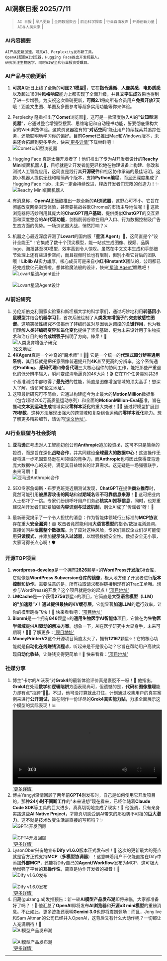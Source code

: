 ## AI洞察日报 2025/7/11

>  `AI 日报` | `早八更新` | `全网数据聚合` | `前沿科学探索` | `行业自由发声` | `开源创新力量` | `AI与人类未来` | 


### **AI内容摘要**

```
AI产品更新加速，可灵AI、Perplexity发布新工具。
OpenAI酝酿AI浏览器，Hugging Face推出开发机器人。
研究关注生物医学，同时AI安全和行业投资受瞩目。
```



### **AI产品与功能更新**
1.  **可灵AI**近日上线了全新的**可图2.1模型**🎉，它在**指令遵循**、**人像美感**、**电影质感**以及超过180种**风格响应**能力上都实现了全面升级，并且**文字生成**效果也得到了进一步增强。为庆祝这次重磅更新，**可图2.1**将向所有会员用户**免费开放7天**哦！涵盖文生图、单图及多图参考等超多实用功能等你来体验。
2.  Perplexity 隆重推出了**Comet**浏览器🚀，这可是一款深度融入AI的"**认知型浏览器**”，它通过整合增强型搜索、思维笔记和自动秘书功能，誓要彻底重构大家的Web浏览体验。这款浏览器独有的"**对话空间**”能让用户持续探索并追踪任务，还能聪明地学习你的偏好。目前**Comet**已推出Mac和Windows版本，未来还会拓展到更多平台，快来['更多详情'](https://comet.perplexity.ai/)下载尝鲜吧！
    <br/> ![Comet认知型浏览器](https://cdn.jsdmirror.com/gh/justlovemaki/imagehub@main/images/2025/07/news_01k022knb7f9mbh41ha5t5rz6e.avif) <br/>
3.  Hugging Face 真是太懂开发者了！他们推出了专为AI开发者设计的**Reachy Mini**桌面机器人🤖，目标就是让开发者能更轻松地在物理设备上构建、修改和测试人工智能应用，这简直是践行其**开源硬件**和社区协作承诺的最佳证明。这款小机器人提供无线和精简两个版本，支持**Python编程**，而且还深度集成了Hugging Face Hub，未来一定会持续改进，释放开发者们无限的创造力！✨
    <br/> ![Reachy Mini桌面机器人](https://cdn.jsdmirror.com/gh/justlovemaki/imagehub@main/images/2025/07/news_01k022kpvze1c9ftnbd16tqg0a.avif) <br/>
4.  有消息称，**OpenAI**正酝酿推出一款全新的**AI浏览器**，这野心可不小，它旨在彻底改变网络浏览体验，甚至要挑战谷歌Chrome的市场主导地位呢！💪 这款浏览器将巧妙利用其庞大的**ChatGPT用户基础**，提供类似**ChatGPT**的交互界面和深度整合的**AI代理功能**，剑指削弱谷歌在用户入口、行为数据控制及广告生态方面的优势。一场浏览器大战，悄然打响？⚔️

5.  机器之心最近深度评测了**Lovart**的国内版「**星流 Agent**」🎨，这简直是个"设计全能王”！它集成了数十个顶尖模型，能一站式生成图像、视频、品牌logo、海报甚至3D模型，效率高到令人惊叹。虽然在中文文本生成和手部细节处理上还有些进步空间，而且视频时长也有限制，但别小看它背后的团队哦！**Liblib AI**实力雄厚，核心成员可是来自**小红书InstantX**团队的，公司都已经完成数亿元融资啦。想体验魔法般的设计，快来['星流 Agent'](https://www.xingliu.art/)瞧瞧吧！
    <br/> ![Lovart星流Agent设计](https://cdn.jsdmirror.com/gh/justlovemaki/imagehub@main/images/2025/07/news_01k022kr4jfctv10c6ejjzqweh.avif) <br/>
    <br/> ![Lovart星流Agent设计](https://cdn.jsdmirror.com/gh/justlovemaki/imagehub@main/images/2025/07/news_01k022ksr9fgnshdf2bp24xxvp.avif) <br/>

### **AI前沿研究**
1.  劳伦斯伯克利国家实验室和斯坦福大学的科学家们，通过巧妙地利用**转基因小鼠模型**并结合**机器学习**🔬，首次系统绘制了**人类发育增强子**的**突变敏感性图谱**。这项突破性研究不仅揭示了非编码区对基因表达调控的**关键作用**，也为我们理解**人类非编码变异**和**进化变化**提供了坚实基础，更为未来设计用于生物技术和治疗目的的**合成增强子**指明了方向。棒呆！👏
    <br/> ![人类发育增强子研究](https://cdn.jsdmirror.com/gh/justlovemaki/imagehub@main/images/2025/07/news_01k022kv8ve3xs6jzncvn13wvv.avif) <br/> ['论文地址'](https://www.nature.com/articles/s41586-025-09182-w)
2.  **4KAgent**真是一个神奇的"魔术师”！🧙‍♂️ 它是一个统一的**代理式超分辨率通用系统**，其目标就是把任意图像普遍提升到**4K**甚至更高的分辨率。这个系统通过**Profiling**、**感知代理**和**修复代理**三大核心组件的协同工作，能把那些严重退化的低分辨率输入，瞬间变成清晰逼真的4K大片！🎬 它在11个任务类别共26个基准测试中都取得了**最先进**的性能，简直是图像增强领域的顶尖高手！想深入了解，请访问['论文地址'](https://arxiv.org/abs/2507.07105)。
3.  这项最新研究可不简单，它通过构建迄今为止最大的**MotionMillion**数据集（包含超过200万高质量运动序列）和全面的**MotionMillion-Eval**基准，旨在推动**文本到运动生成**领域实现**零样本泛化**的重大突破！🤸‍♀️ 通过将模型扩展到**7B参数**，这种方法展现出强大的跨领域和复杂组合运动的**零样本泛化**能力。想了解更多精彩细节，请访问['论文地址'](https://arxiv.org/abs/2507.07095)。

### **AI行业展望与社会影响**
1.  **亚马逊**正考虑对人工智能初创公司**Anthropic**追加投资💰，这可不只是简单的投资，而是旨在深化**战略合作**，并共同建设**全球最大的数据中心**！这波操作无疑将进一步巩固亚马逊在AI领域的竞争力，而**Anthropic**也将因此获得亚马逊庞大数据中心的支持，满足其日益增长的计算需求。这无疑是一场强强联手，未来可期！🤝
    <br/> ![亚马逊Anthropic合作](https://cdn.jsdmirror.com/gh/justlovemaki/imagehub@main/images/2025/07/news_01k022kwn8e64s05rt08pmc4f7.avif) <br/>
2.  SEO专家詹姆斯・布罗克班克近期测试发现，**ChatGPT**在提供**商业推荐**时，竟然可能引用**被黑客攻击的网站**和**过期域名**等**不可靠信息来源**！🚨 这可把业内人士都吓了一跳。专家们纷纷呼吁用户们务必**核实AI推荐信息**，同时，也郑重建议AI开发者们赶紧加强**内容识别与过滤机制**，别让AI成了"传谣者”呀！🤔

3.  最新研究揭示了一个令人担忧的消息：作为智能体领域行业标准的**MCP协议**存在重大**安全漏洞**！😱 攻击者竟然能利用**大语言模型**的指令/数据混淆漏洞，直接访问并**泄露整个数据库**。为了应对这种风险，专家们建议企业们尽可能使用**只读模式**，并添加**提示注入过滤器**，以增强数据安全性。数据安全无小事，大家可得长点心啊！🛡️


### **开源TOP项目**
1.  **wordpress-develop**是一个拥有**2826**颗星⭐的**WordPress开发版**Git仓库，它就像是**WordPress Subversion仓库的镜像**，极大地方便了开发者进行**版本控制**和**协作**。需要注意的是，所有拉取请求都得链接到现有的Trac工单哦。想参与WordPress的开发？这个项目就是你的起点！['项目地址'](https://github.com/WordPress/wordpress-develop)
2.  **LMCache**是一个获得**2756**颗星⭐的项目，它简直是**大型语言模型（LLM）**的"加速器”⚡！通过提供**最快的KV缓存层**，它能显著**加速LLM**的运行效率，让你的模型跑得飞快！🚀 快来看看吧：['项目地址'](https://github.com/LMCache/LMCache)
3.  **Biomni**是一个拥有**846**颗星⭐的**通用生物医学AI智能体**项目，它旨在为**生物医学领域**提供**AI驱动的解决方案**。想象一下，AI在医学研究中大显身手，未来可期啊！🧬🧠 了解更多：['项目地址'](https://github.com/snap-stanford/Biomni)
4.  **MoneyPrinterV2**这个开源项目简直太火了，拥有**12167**颗星⭐！它的核心功能就是**自动化在线赚钱流程**💰，听起来是不是很心动？它旨在帮助用户高效实现**自动化收益**，让赚钱变得更简单！🤖 快来看看：['项目地址'](https://github.com/FujiwaraChoki/MoneyPrinterV2)

### **社媒分享**
1.  博主"卡尔的AI沃茨”对**Grok4**的最新体验评价真是褒贬不一呀！🤨 他指出，**Grok4**在处理**数学**和**逻辑陷阱**方面表现尚可，但遗憾的是，**代码**和**图像推理**能力却有点"拉跨”🤦‍♂️。不过，他可没打算就此打住，计划通过收集用户的真实案例来进行**公开测试**，旨在制作一份详尽的**Grok4真实能力贴**，力求全面展示这个模型的实际表现！📊
    <video src="https://cdn.jsdmirror.com/gh/justlovemaki/imagehub@main/images/2025/07/news_01k022kz0zfk0s431ft35a7mth.mp4" controls="controls" width="100%"></video> ['更多详情'](https://x.com/aiwarts/status/1943311349737480539)
2.  博主Yangyi深情回顾了两年前**GPT4**刚发布时，自己是如何使用它开发项目的，那种**24小时不间断工作**的"未来设想”现在看来，已经伴随着**Claude Code SDK**等工具的巨大进步，真真切切地变成了现实！🤯 他强调，只有亲身实践这些**AI Native Project**，才能真切感受到AI带来的那股势不可挡的**巨大潜力**。这不就是技术改变生活最直接的写照吗？✨
    <br/> ![GPT4开发回顾](https://cdn.jsdmirror.com/gh/justlovemaki/imagehub@main/images/2025/07/news_01k022m0pfe5kv2gfascwgz8yv.avif) <br/>
    <br/> ![GPT4开发回顾](https://cdn.jsdmirror.com/gh/justlovemaki/imagehub@main/images/2025/07/news_01k022m2g7exrr1ev0vycdpfen.avif) <br/> ['更多详情'](https://x.com/Yangyixxxx/status/1943304406897954865)
3.  LysonOber兴奋地宣布**Dify v1.6.0**版本正式发布啦！🥳 这次的更新最大的亮点就是官方正式支持**MCP**（**多模型协调器**）！这意味着用户不仅能直接在Dify中添加**外部MCP**，还能将Dify自己的**Agent/Workflow**发布为MCP，这可极大地增强了平台的**互操作性**，简直是协作开发者的福音！🔗
    <br/> ![Dify v1.6.0发布](https://cdn.jsdmirror.com/gh/justlovemaki/imagehub@main/images/2025/07/news_01k022m4jwe1qb4ys43cr9fqk4.avif) <br/>
    <br/> ![Dify v1.6.0发布](https://cdn.jsdmirror.com/gh/justlovemaki/imagehub@main/images/2025/07/news_01k022m6j5e1nbq8pwfd4z7n5w.avif) <br/> ['更多详情'](https://x.com/lyson_ober/status/1943252778966499637)
4.  归藏(guizang.ai)发推预告：新一轮**AI模型产品发布潮**即将来临，大家都准备好了吗？！🤩 他汇总了**OpenAI**即将发布**AI浏览器**和**开源o3 mini模型**的重磅消息。不止如此，更多迹象还表明**Gemini 3.0**也即将震撼登场！而且，Jony Ive和Sam Altman的公司已经并入OpenAI，这背后又有什么大动作呢？一切都让人充满期待！📢
    <br/> ![AI模型产品发布潮](https://cdn.jsdmirror.com/gh/justlovemaki/imagehub@main/images/2025/07/news_01k022m8ksez286yzw29801j79.avif) <br/>
    <br/> ![AI模型产品发布潮](https://cdn.jsdmirror.com/gh/justlovemaki/imagehub@main/images/2025/07/news_01k022mangembrxy53k0an8z6s.avif) <br/> ['更多详情'](https://x.com/op7418/status/1943139745451884901)

---


    
